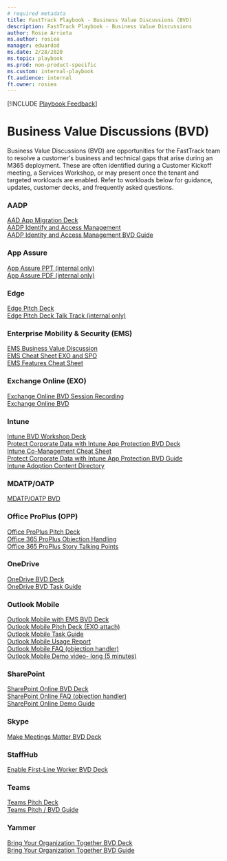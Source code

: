 ```yaml
---  
# required metadata  
title: FastTrack Playbook - Business Value Discussions (BVD)  
description: FastTrack Playbook - Business Value Discussions
author: Rosie Arrieta  
ms.author: rosiea  
manager: eduardod  
ms.date: 2/28/2020  
ms.topic: playbook  
ms.prod: non-product-specific  
ms.custom: internal-playbook  
ft.audience: internal  
ft.owner: rosiea
---  
```

[!INCLUDE [Playbook Feedback](./includes/questions-feedback.md)]  
# Business Value Discussions (BVD)

​Business Value Discussions (BVD) are opportunities for the FastTrack team to resolve a customer's business and technical gaps that arise during an M365 deployment. These are often identified during a Customer Kickoff meeting, a Services Workshop, or may present once the tenant and targeted workloads are enabled. Refer to workloads below for guidance, updates, customer decks, and frequently asked questions. 

### AADP
[AAD App Migration Deck](https://aka.ms/AA75mhb)\
[AADP Identify and Access Management](https://microsoft.sharepoint.com/teams/ftccm/FTOP/Forms/AllItems.aspx?RootFolder=%2Fteams%2Fftccm%2FFTOP%2FLocalized%2FOneAdoptionWizard%2FScenario%5FAADP%5FIdentityAndAccessManagement&FolderCTID=0x012000904F5E794E882F4D94FA3B0142FA461C)\
[AADP Identity and Access Management BVD Guide](https://microsoft.sharepoint.com/:w:/r/teams/ftccm/_layouts/15/Doc.aspx?sourcedoc=%7bF34005FB-EAF4-4073-B633-13392EE1954D%7d&file=Guidance_AADP_IdentityAndAccessManagement.docx&action=default&mobileredirect=true)

### App Assure
[App Assure PPT (internal only)](https://aka.ms/AA735lv)\
[App Assure PDF (internal only)](https://aka.ms/AA52q1q)

### Edge
[Edge Pitch Deck](http://aka.ms/FTEdgePitchDeck)\
[Edge Pitch Deck Talk Track (internal only)](http://aka.ms/FTEdgePitchTalkTrack)

### Enterprise Mobility & Security (EMS)
[EMS Business Value Discussion](https://aka.ms/AA75mha)\
[EMS Cheat Sheet EXO and SPO](https://microsoft.sharepoint.com/teams/ftccm/FTOP/EM%2BS/FM%20Reference%20Material/EMS%20Cheat%20Sheet%20EXO%20and%20SPO.pptx?d=w9081ccab06244732a35202e9809597d0)\
[EMS Features Cheat Sheet](https://microsoft.sharepoint.com/teams/ftccm/FTOP/EM%2BS/FM%20Reference%20Material/EMS%20Features%20Cheat%20Sheet.pptx?d=wbbe7040ee9ee4eb1b72ef59d4e90fa87)

### Exchange Online (EXO)
[Exchange Online BVD Session Recording](http://aka.ms/exobvd)\
[Exchange Online BVD](https://aka.ms/AA75mhq)

### Intune
[Intune BVD Workshop Deck](https://aka.ms/AA75mhy)\
[Prote​ct Corporate​ Data with Intune App Protection BVD Deck](https://aka.ms/AA75mhy)\
[Intune Co-Management Cheat Sheet](https://microsoft.sharepoint.com/teams/ftccm/FTOP/EM%2BS/FM%20Reference%20Material/Co_Mgmt_CheatSheet.pptx?d=w4cbb1c9bb9ed47428de738a9368aed50)\
[Protect Cor​​​porate Data with In​​tune A​​​p​​p Protection BVD Guide](https://microsoft.sharepoint.com/:w:/r/teams/ftccm/_layouts/15/Doc.aspx?sourcedoc=%7b2361F701-8D27-4446-A322-46F850FF5231%7d&file=Guidance_Intune_Protect_Corporate_Data.docx&action=default&mobileredirect=true)\
[Intune Adoption Content Directory](https://microsoft.sharepoint.com/teams/ftccm/FTOP/EM%2BS/FM%20Reference%20Material/Intune%20Adoption%20Content%20Directory.xlsx?d=w5e2eab8f606c4bd1b07242d1f5fa4831)

### MDATP/OATP
[MDATP/OATP BVD](https://aka.ms/AA75mi7)

### Office ProPlus (OPP)
[​​​​Office ProPlus Pitch Deck](https://aka.ms/AA76296)\
[Office 365 ProPlus Objection Handling](https://aka.ms/AA73r0h)\
[Office 365 ProPlus Story Talking Points](https://aka.ms/Microsoft365AppsStory)

### OneDrive
[OneDrive BVD Deck](https://aka.ms/AA75mi0)\
[OneDrive BVD​ Ta​​sk Guide​](https://microsoft.sharepoint.com/:w:/r/teams/ftccm/_layouts/15/Doc.aspx?sourcedoc=%7B8CF54189-6766-431C-B65F-C2CBA45FC512%7D&file=FTC%20OneDrive%20BVD%20Task%20Guidance.docx&action=default&mobileredirect=true)

### Outlook Mobile
[Outlook Mobile with EMS BVD Deck](https://aka.ms/AA75mi1)\
[Outlook Mobile Pitch Deck (EXO attach)](https://aka.ms/olmobilepitch)\
[​Outlook Mobile Task Guide](https://microsoft.sharepoint.com/:w:/r/teams/ftccm/_layouts/15/Doc.aspx?sourcedoc=%7B91DD7592-0704-4019-ABE5-1C18BE913632%7D&file=3278-FTC_OM_EMS_BVD_Guidance.docx&action=default&mobileredirect=true)\
[Outlo​ok Mobile Usage Report](https://msit.powerbi.com/home)\
[Outlook Mobile FAQ (objection handler)](https://microsoft.sharepoint.com/:w:/r/sites/Infopedia_G03KC/_layouts/15/WopiFrame.aspx?sourcedoc={2d907b89-705f-496e-9865-e4f045617449}&action=default&DefaultItemOpen=1)\
[Outlook Mobile Demo video- long (5 minutes)](https://aka.ms/OLMobileDemo)

### SharePoint
[SharePoint Online BVD Deck](https://aka.ms/AA75mi3)\
[SharePoint Online FAQ (objection handler)](https://microsoft.sharepoint.com/:w:/r/teams/ftccm/_layouts/15/Doc.aspx?sourcedoc=%7B6480BCFF-8B5E-485D-97D7-D5FAF3F0F5ED%7D&file=SPO%20Objection%20Handler.docx&action=default&mobileredirect=true)\
[SharePoint Online Demo Guide](https://microsoft.sharepoint.com/:p:/r/teams/ftccm/_layouts/15/Doc.aspx?sourcedoc=%7B776327D7-75DB-40C7-BD9C-9DDAF5CAD238%7D&file=SPO%20Demo%20Guide.pptx&action=edit&mobileredirect=true) 

### Skype
[Make Meetings Matter BVD Deck](https://microsoft.sharepoint.com/:p:/r/teams/ftccm/_layouts/15/Doc.aspx?sourcedoc=%7B69254C5B-E238-4B17-ABA8-5B195C57D332%7D&file=SfB_Success_Workshop_Detailed_Introduction.pptx&action=edit&mobileredirect=true)

### StaffHub
[Enable First-Line Worker BVD Deck​](https://microsoft.sharepoint.com/teams/ftccm/FTOP/Forms/AllItems.aspx?RootFolder=/teams/ftccm/FTOP/StaffHub/Business%20Value&FolderCTID=0x012000904F5E794E882F4D94FA3B0142FA461C&View=%7b1FF97C09-983E-40DE-BF97-D16BEFEB043E%7d)

### Teams
[Teams Pitch Deck](https://aka.ms/AA75mhu)\
[Tea​​ms Pitch / BVD Guide](https://microsoft.sharepoint.com/:w:/r/teams/ftccm/_layouts/15/Doc.aspx?sourcedoc=%7bA526F441-FEF3-414E-A75E-50D7EFEED374%7d&file=FTC_Teams_BVD_Guidance.docx&action=default&mobileredirect=true)

### Yammer
[B​​ring Your Organiza​​​​tion Together BVD Deck​​​​​](https://microsoft.sharepoint.com/:p:/r/teams/ftccm/_layouts/15/Doc.aspx?sourcedoc=%7B06F0D9CA-F170-4A97-B026-F54BA09A4D8E%7D&file=6_steps_to_a_successful_Yammer_network.pptx&action=edit&mobileredirect=true)\
[​​​​Bring Your Organization Together BVD Guide](https://microsoft.sharepoint.com/:w:/r/teams/ftccm/_layouts/15/Doc.aspx?sourcedoc=%7bF8472910-D7AB-4E23-ADE3-88E50717D25E%7d&file=Guidance_Bring_Teams_Together.docx&action=default&mobileredirect=true)

